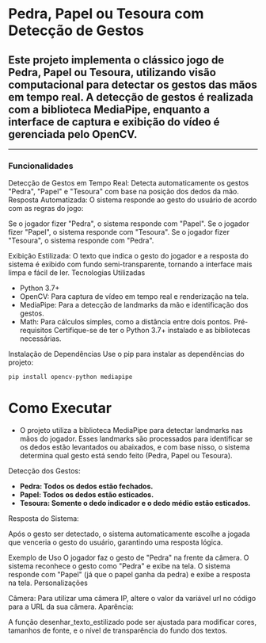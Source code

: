 # Pedra, Papel ou Tesoura com Detecção de Gestos
Este projeto implementa o clássico jogo de Pedra, Papel ou Tesoura, utilizando visão computacional para detectar os gestos das mãos em tempo real. A detecção de gestos é realizada com a biblioteca MediaPipe, enquanto a interface de captura e exibição do vídeo é gerenciada pelo OpenCV.
---- 
----
### Funcionalidades
Detecção de Gestos em Tempo Real: Detecta automaticamente os gestos "Pedra", "Papel" e "Tesoura" com base na posição dos dedos da mão.
Resposta Automatizada: O sistema responde ao gesto do usuário de acordo com as regras do jogo:

Se o jogador fizer "Pedra", o sistema responde com "Papel".
Se o jogador fizer "Papel", o sistema responde com "Tesoura".
Se o jogador fizer "Tesoura", o sistema responde com "Pedra".

Exibição Estilizada: O texto que indica o gesto do jogador e a resposta do sistema é exibido com fundo semi-transparente, tornando a interface mais limpa e fácil de ler.
Tecnologias Utilizadas
- Python 3.7+
- OpenCV: Para captura de vídeo em tempo real e renderização na tela.
- MediaPipe: Para a detecção de landmarks da mão e identificação dos gestos.
- Math: Para cálculos simples, como a distância entre dois pontos.
Pré-requisitos
Certifique-se de ter o Python 3.7+ instalado e as bibliotecas necessárias.

Instalação de Dependências
Use o pip para instalar as dependências do projeto:

```
pip install opencv-python mediapipe
```
# Como Executar

- O projeto utiliza a biblioteca MediaPipe para detectar landmarks nas mãos do jogador.
Esses landmarks são processados para identificar se os dedos estão levantados ou abaixados,
e com base nisso, o sistema determina qual gesto está sendo feito (Pedra, Papel ou Tesoura).

Detecção dos Gestos:

- **Pedra: Todos os dedos estão fechados.**
- **Papel: Todos os dedos estão esticados.**
- **Tesoura: Somente o dedo indicador e o dedo médio estão esticados.**

Resposta do Sistema:

Após o gesto ser detectado, o sistema automaticamente escolhe a
jogada que venceria o gesto do usuário, garantindo uma resposta lógica.

Exemplo de Uso
O jogador faz o gesto de "Pedra" na frente da câmera.
O sistema reconhece o gesto como "Pedra" e exibe na tela.
O sistema responde com "Papel" (já que o papel ganha da pedra) e exibe a resposta na tela.
Personalizações

Câmera: Para utilizar uma câmera IP, altere o valor da variável url no código para a URL da sua câmera.
Aparência:

A função desenhar_texto_estilizado pode ser ajustada para modificar cores,
tamanhos de fonte, e o nível de transparência do fundo dos textos.
